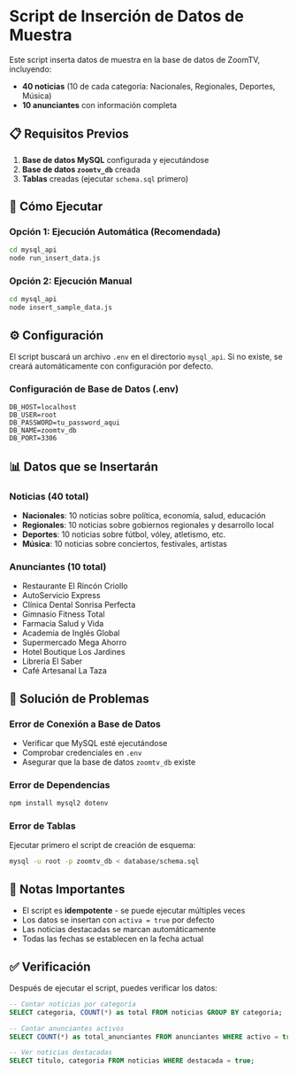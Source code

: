 # Script de Inserción de Datos de Muestra

Este script inserta datos de muestra en la base de datos de ZoomTV, incluyendo:

- **40 noticias** (10 de cada categoría: Nacionales, Regionales, Deportes, Música)
- **10 anunciantes** con información completa

## 📋 Requisitos Previos

1. **Base de datos MySQL** configurada y ejecutándose
2. **Base de datos `zoomtv_db`** creada
3. **Tablas** creadas (ejecutar `schema.sql` primero)

## 🚀 Cómo Ejecutar

### Opción 1: Ejecución Automática (Recomendada)
```bash
cd mysql_api
node run_insert_data.js
```

### Opción 2: Ejecución Manual
```bash
cd mysql_api
node insert_sample_data.js
```

## ⚙️ Configuración

El script buscará un archivo `.env` en el directorio `mysql_api`. Si no existe, se creará automáticamente con configuración por defecto.

### Configuración de Base de Datos (.env)
```env
DB_HOST=localhost
DB_USER=root
DB_PASSWORD=tu_password_aqui
DB_NAME=zoomtv_db
DB_PORT=3306
```

## 📊 Datos que se Insertarán

### Noticias (40 total)
- **Nacionales**: 10 noticias sobre política, economía, salud, educación
- **Regionales**: 10 noticias sobre gobiernos regionales y desarrollo local
- **Deportes**: 10 noticias sobre fútbol, vóley, atletismo, etc.
- **Música**: 10 noticias sobre conciertos, festivales, artistas

### Anunciantes (10 total)
- Restaurante El Rincón Criollo
- AutoServicio Express
- Clínica Dental Sonrisa Perfecta
- Gimnasio Fitness Total
- Farmacia Salud y Vida
- Academia de Inglés Global
- Supermercado Mega Ahorro
- Hotel Boutique Los Jardines
- Librería El Saber
- Café Artesanal La Taza

## 🔧 Solución de Problemas

### Error de Conexión a Base de Datos
- Verificar que MySQL esté ejecutándose
- Comprobar credenciales en `.env`
- Asegurar que la base de datos `zoomtv_db` existe

### Error de Dependencias
```bash
npm install mysql2 dotenv
```

### Error de Tablas
Ejecutar primero el script de creación de esquema:
```bash
mysql -u root -p zoomtv_db < database/schema.sql
```

## 📝 Notas Importantes

- El script es **idempotente** - se puede ejecutar múltiples veces
- Los datos se insertan con `activa = true` por defecto
- Las noticias destacadas se marcan automáticamente
- Todas las fechas se establecen en la fecha actual

## ✅ Verificación

Después de ejecutar el script, puedes verificar los datos:

```sql
-- Contar noticias por categoría
SELECT categoria, COUNT(*) as total FROM noticias GROUP BY categoria;

-- Contar anunciantes activos
SELECT COUNT(*) as total_anunciantes FROM anunciantes WHERE activo = true;

-- Ver noticias destacadas
SELECT titulo, categoria FROM noticias WHERE destacada = true;
```
